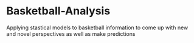 # Basketball-Analysis
Applying stastical models to basketball information to come up with new and novel perspectives as well as make predictions

